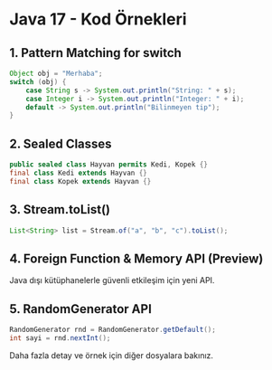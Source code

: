 # Java 17 - Kod Örnekleri

## 1. Pattern Matching for switch
```java
Object obj = "Merhaba";
switch (obj) {
    case String s -> System.out.println("String: " + s);
    case Integer i -> System.out.println("Integer: " + i);
    default -> System.out.println("Bilinmeyen tip");
}
```

## 2. Sealed Classes
```java
public sealed class Hayvan permits Kedi, Kopek {}
final class Kedi extends Hayvan {}
final class Kopek extends Hayvan {}
```

## 3. Stream.toList()
```java
List<String> list = Stream.of("a", "b", "c").toList();
```

## 4. Foreign Function & Memory API (Preview)
Java dışı kütüphanelerle güvenli etkileşim için yeni API.

## 5. RandomGenerator API
```java
RandomGenerator rnd = RandomGenerator.getDefault();
int sayi = rnd.nextInt();
```

Daha fazla detay ve örnek için diğer dosyalara bakınız.
